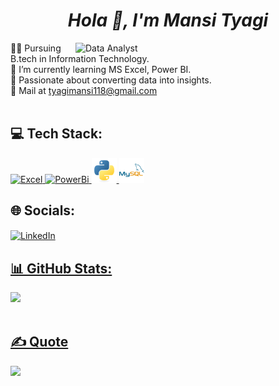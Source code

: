 <h1 align="center"><i>Hola 👋, I'm Mansi Tyagi</i></h1>
<img align="right" alt="Data Analyst" width="400" src="https://github.com/Anmol-Baranwal/Cool-GIFs-For-GitHub/assets/74038190/0b335028-1d3d-4ee5-b5b3-a373d499be7e">


👩‍💻 Pursuing B.tech in Information Technology. <br>
🌱 I’m currently learning MS Excel, Power BI. <br>
🎯 Passionate about converting data into insights. <br>
📩 Mail at tyagimansi118@gmail.com <br>  <br>


## 💻 Tech Stack:
<p align="left"> <a href="https://www.microsoft.com/en-in/microsoft-365/excel" target="_blank" rel="noreferrer"> <img src="https://cdn1.iconfinder.com/data/icons/famous-brand-apps/100/_-04-512.png" alt="Excel" width="40" height="40"/> </a>
  <a href="https://powerbi.microsoft.com/en-au/" target="_blank" rel="noreferrer"> <img src="https://logos-world.net/wp-content/uploads/2022/02/Microsoft-Power-BI-Symbol.png" alt="PowerBi" width="40" height="40"/</a> 
  <a href="https://www.python.org" target="_blank" rel="noreferrer"> <img src="https://raw.githubusercontent.com/devicons/devicon/master/icons/python/python-original.svg" alt="python" width="40" height="40"/> </a>
  </a> <a href="https://www.mysql.com/" target="_blank" rel="noreferrer"> <img src="https://raw.githubusercontent.com/devicons/devicon/master/icons/mysql/mysql-original-wordmark.svg" alt="mysql" width="40" height="40"/> </a> <br>


## 🌐 Socials:     
<a href="https://www.linkedin.com/in/tyagimansi/" target="blank">
<img align="center" src="https://img.icons8.com/color/48/000000/linkedin.png" alt="LinkedIn" width="40" height="40" />
   


## 📊 GitHub Stats:
![](https://github-readme-streak-stats.herokuapp.com/?user=tyagi-mansi11&theme=synthwave&hide_border=false)<br/>  <br>



## ✍️ Quote
![](https://quotes-github-readme.vercel.app/api?type=vetical&theme=radical)   <br>




